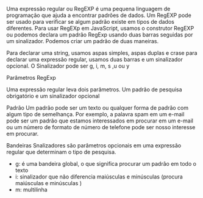 Uma expressão regular ou RegEXP é uma pequena linguagem de programação que ajuda a encontrar padrões de dados. Um RegEXP pode ser usado para verificar se algum padrão
existe em tipos de dados diferentes. Para usar RegEXp em JavaScript, usamos o construtor RegEXP ou podemos declara um padrão RegExp usando duas barras seguidas por
um sinalizador. Podemos criar um padrão de duas maneiras.

Para declarar uma string, usamos aspas simples, aspas duplas e crase para declarar uma expressão regular, usamos duas barras e um sinalizador opcional. 
O Sinalizador pode ser g, i, m, s ,u ou y

Parâmetros RegExp

Uma expressão regular leva dois parâmetros. Um padrão de pesquisa obrigatório e um sinalizador opcional


Padrão
Um padrão pode ser um texto ou qualquer forma de padrão com algum tipo de semelhança. Por exemplo, a palavra spam em um e-mail pode ser um padrão que estamos
interessados em procurar em um e-mail ou um número de formato de número de telefone pode ser nosso interesse em procurar.

Bandeiras
Snalizadores são parâmetros opcionais em uma expressão regular que determinam o tipo de pesquisa. 

- g: é uma bandeira global, o que significa procurar um padrão em todo o texto
- i: sinalizador que não diferencia maiúsculas e minúsculas (procura maiúsculas e minúsculas )
- m: multilinha




